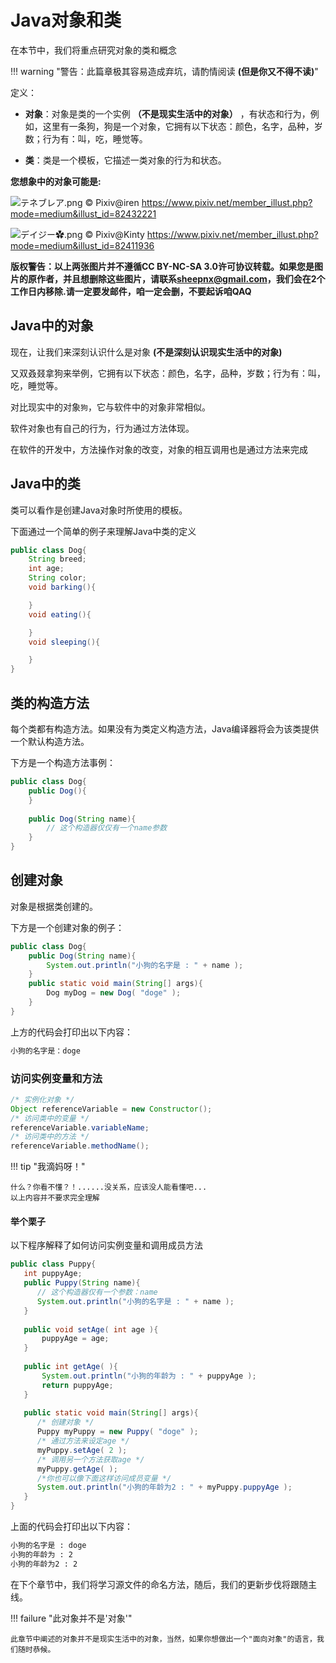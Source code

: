 # Java对象和类

在本节中，我们将重点研究对象的类和概念

!!! warning "警告：此篇章极其容易造成弃坑，请酌情阅读 **(但是你又不得不读)**"

定义：

- **对象**：对象是类的一个实例 **（不是现实生活中的对象）** ，有状态和行为，例如，这里有一条狗，狗是一个对象，它拥有以下状态：颜色，名字，品种，岁数；行为有：叫，吃，睡觉等。

- **类**：类是一个模板，它描述一类对象的行为和状态。

**您想象中的对象可能是:**

![テネブレア.png](https://i.loli.net/2020/06/25/ZesxRWl3NKDIoQ1.png)
© Pixiv@iren <https://www.pixiv.net/member_illust.php?mode=medium&illust_id=82432221>

![デイジー✿.png](https://i.loli.net/2020/06/25/rcGT56BwCdi41IS.png)
© Pixiv@Kinty <https://www.pixiv.net/member_illust.php?mode=medium&illust_id=82411936>

**版权警告：以上两张图片并不遵循CC BY-NC-SA 3.0许可协议转载。如果您是图片的原作者，并且想删除这些图片，请联系<sheepnx@gmail.com>，我们会在2个工作日内移除.请一定要发邮件，咱一定会删，不要起诉咱QAQ**

## Java中的对象

现在，让我们来深刻认识什么是对象 **(不是深刻认识现实生活中的对象)**

又双叒叕拿狗来举例，它拥有以下状态：颜色，名字，品种，岁数；行为有：叫，吃，睡觉等。

对比现实中的对象`狗`，它与软件中的对象非常相似。

软件对象也有自己的行为，行为通过方法体现。

在软件的开发中，方法操作对象的改变，对象的相互调用也是通过方法来完成

## Java中的类

类可以看作是创建Java对象时所使用的模板。

下面通过一个简单的例子来理解Java中类的定义

```Java
public class Dog{
    String breed;
    int age;
    String color;
    void barking(){

    }
    void eating(){

    }
    void sleeping(){

    }
}
```

## 类的构造方法

每个类都有构造方法。如果没有为类定义构造方法，Java编译器将会为该类提供一个默认构造方法。

下方是一个构造方法事例：

```Java
public class Dog{
    public Dog(){
    }
 
    public Dog(String name){
        // 这个构造器仅仅有一个name参数
    }
}
```

## 创建对象

对象是根据类创建的。

下方是一个创建对象的例子：

```Java
public class Dog{
    public Dog(String name){
        System.out.println("小狗的名字是 : " + name ); 
    }
    public static void main(String[] args){
        Dog myDog = new Dog( "doge" );
    }
}
```

上方的代码会打印出以下内容：

```txt
小狗的名字是：doge
```

### 访问实例变量和方法

```Java
/* 实例化对象 */
Object referenceVariable = new Constructor();
/* 访问类中的变量 */
referenceVariable.variableName;
/* 访问类中的方法 */
referenceVariable.methodName();
```

!!! tip "我滴妈呀！"

    什么？你看不懂？！......没关系，应该没人能看懂吧...
    以上内容并不要求完全理解

#### 举个栗子

以下程序解释了如何访问实例变量和调用成员方法

```Java
public class Puppy{
   int puppyAge;
   public Puppy(String name){
      // 这个构造器仅有一个参数：name
      System.out.println("小狗的名字是 : " + name ); 
   }
 
   public void setAge( int age ){
       puppyAge = age;
   }
 
   public int getAge( ){
       System.out.println("小狗的年龄为 : " + puppyAge ); 
       return puppyAge;
   }
 
   public static void main(String[] args){
      /* 创建对象 */
      Puppy myPuppy = new Puppy( "doge" );
      /* 通过方法来设定age */
      myPuppy.setAge( 2 );
      /* 调用另一个方法获取age */
      myPuppy.getAge( );
      /*你也可以像下面这样访问成员变量 */
      System.out.println("小狗的年龄为2 : " + myPuppy.puppyAge ); 
   }
}
```

上面的代码会打印出以下内容：

```txt
小狗的名字是 : doge
小狗的年龄为 : 2
小狗的年龄为2 : 2
```

在下个章节中，我们将学习源文件的命名方法，随后，我们的更新步伐将跟随主线。

!!! failure "此对象并不是'对象'"

    此章节中阐述的对象并不是现实生活中的对象，当然，如果你想做出一个"面向对象"的语言，我们随时恭候。

